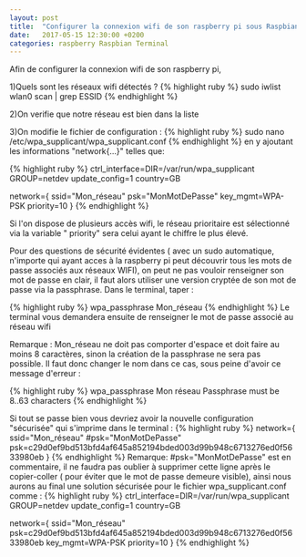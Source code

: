 ```yaml
---
layout: post
title:  "Configurer la connexion wifi de son raspberry pi sous Raspbian 8"
date:   2017-05-15 12:30:00 +0200
categories: raspberry Raspbian Terminal 
---
```


Afin de configurer la connexion wifi de son raspberry pi, 

1)Quels sont les réseaux wifi détectés ?
{% highlight ruby %}
sudo iwlist wlan0 scan | grep ESSID
{% endhighlight %}

2)On verifie que notre réseau est bien dans la liste

3)On modifie le fichier de configuration  : 
{% highlight ruby %}
sudo nano /etc/wpa_supplicant/wpa_supplicant.conf
{% endhighlight %}
en y ajoutant les informations "network{...}" telles que:

{% highlight ruby %}
ctrl_interface=DIR=/var/run/wpa_supplicant GROUP=netdev
update_config=1
country=GB

network={
        ssid="Mon_réseau"
        psk="MonMotDePasse"
        key_mgmt=WPA-PSK
        priority=10
}
{% endhighlight %}

Si l'on dispose de plusieurs accès wifi, le réseau prioritaire est sélectionné via la variable " priority" sera celui ayant le chiffre le plus élevé.

Pour des questions de sécurité évidentes ( avec un sudo automatique, n'importe qui ayant acces à la raspberry pi peut découvrir tous les mots de passe associés aux réseaux WIFI), on peut ne pas vouloir renseigner son mot de passe en clair, il faut alors utiliser une version cryptée de son mot de passe via la passphrase. Dans le terminal, taper :

{% highlight ruby %}
wpa_passphrase Mon_réseau
{% endhighlight %}
Le terminal vous demandera ensuite de renseigner le mot de passe associé au réseau wifi

Remarque : Mon_réseau ne doit pas comporter d'espace et doit faire au moins 8 caractères, sinon la création de la passphrase ne sera pas possible. Il faut donc changer le nom dans ce cas, sous peine d'avoir ce message d'erreur :

{% highlight ruby %}
wpa_passphrase Mon réseau
Passphrase must be 8..63 characters
{% endhighlight %}

Si tout se passe bien vous devriez avoir la nouvelle configuration "sécurisée" qui s'imprime dans le terminal :
{% highlight ruby %}
network={
	ssid="Mon_réseau"
	#psk="MonMotDePasse" 
	psk=c29d0ef9bd513bfd4af645a852194bded003d99b948c6713276ed0f5633980eb
}
{% endhighlight %}
Remarque: #psk="MonMotDePasse" est en commentaire, il ne faudra pas oublier à supprimer cette ligne après le copier-coller ( pour éviter que le mot de passe demeure visible), ainsi nous aurons au final une solution sécurisée pour le fichier wpa_supplicant.conf comme :
{% highlight ruby %}
ctrl_interface=DIR=/var/run/wpa_supplicant GROUP=netdev
update_config=1
country=GB

network={
        ssid="Mon_réseau"
        psk=c29d0ef9bd513bfd4af645a852194bded003d99b948c6713276ed0f5633980eb
        key_mgmt=WPA-PSK
        priority=10
}
{% endhighlight %}




